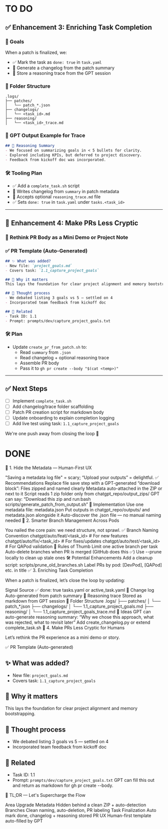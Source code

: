 # TO DO

## ✅ Enhancement 3: Enriching Task Completion

### 🎯 Goals
When a patch is finalized, we:
- ✅ Mark the task as `done: true` in `task.yaml`
- 📄 Generate a changelog from the patch summary
- 🧠 Store a reasoning trace from the GPT session

### 📂 Folder Structure
```
.logs/
├── patches/
│   └── patch_*.json
├── changelogs/
│   └── <task_id>.md
├── reasoning/
│   └── <task_id>_trace.md
```

### 🧠 GPT Output Example for Trace
```markdown
## 🧠 Reasoning Summary
- We focused on summarizing goals in < 5 bullets for clarity.
- Explored including KPIs, but deferred to project discovery.
- Feedback from kickoff doc was incorporated.
```

### 🛠 Tooling Plan
- ✅ Add a `complete_task.sh` script
- 🎯 Writes changelog from `summary` in patch metadata
- 🧠 Accepts optional `reasoning_trace.md` file
- ✅ Sets `done: true` in `task.yaml` under `tasks.<task_id>`

---

## 🤯 Enhancement 4: Make PRs Less Cryptic

### 🎯 Rethink PR Body as a Mini Demo or Project Note

### ✅ PR Template (Auto-Generated)
```markdown
## ✨ What was added?
- New file: `project_goals.md`
- Covers task: `1.1_capture_project_goals`

## 🎯 Why it matters
This lays the foundation for clear project alignment and memory bootstrapping.

## 🧠 Thought process
- We debated listing 3 goals vs 5 — settled on 4
- Incorporated team feedback from kickoff doc

## 📄 Related
- Task ID: 1.1
- Prompt: prompts/dev/capture_project_goals.txt
```

### 🛠 Plan
- Update `create_pr_from_patch.sh` to:
  - Read `summary` from `.json`
  - Read changelog + optional reasoning trace
  - Assemble PR body
  - Pass it to `gh pr create --body "$(cat <temp>)"`

---

## ✅ Next Steps
- [ ] Implement `complete_task.sh`
- [ ] Add changelog/trace folder scaffolding
- [ ] Patch PR creation script for markdown body
- [ ] Update onboarding to explain completion logging
- [ ] Add live test using task: `1.1_capture_project_goals`

We're one push away from closing the loop 🌱



# DONE

🧩 1. Hide the Metadata — Human-First UX

"Saving a metadata log file" = scary; “Upload your outputs” = delightful.
✅ Recommendations
Replace file save step with a GPT-generated “download block”:
Files zipped and named clearly
Metadata auto-attached in the ZIP or next to it
Script reads 1 zip folder only from chatgpt_repo/output_zips/
GPT can say:
“Download this zip and run:bash scripts/generate_patch_from_output.sh”
🔧 Implementation
Use one metadata file: metadata.json
Put outputs in chatgpt_repo/outputs/ and metadata.json alongside it
Auto-discover the .json file — no manual naming needed
🌿 2. Smarter Branch Management Across Pods

You nailed the core pain: we need structure, not sprawl.
✅ Branch Naming Convention
chatgpt/auto/feat/<task_id>         # For new features
chatgpt/auto/fix/<task_id>          # For fixes/updates
chatgpt/auto/test/<task_id>         # For QAPod validation
🧠 Rules of Thumb
Limit one active branch per task
Auto-delete branches when PR is merged (GitHub does this ✅)
Use --prune locally to clean up stale ones
🛠 Potential Enhancements
Add a cleanup script: scripts/prune_old_branches.sh
Label PRs by pod: [DevPod], [QAPod] etc. in title
✅ 3. Enriching Task Completion

When a patch is finalized, let’s close the loop by updating:


Signal	Source
✅ done: true	tasks.yaml or active_task.yaml
📝 Change log	Auto-generated from patch summary
🧠 Reasoning trace	Stored as markdown from GPT session
📂 Folder Structure
.logs/
├── patches/
│   └── patch_*.json
├── changelogs/
│   └── 1.1_capture_project_goals.md
├── reasoning/
│   └── 1.1_capture_project_goals_trace.md
🧠 Ideas
GPT can auto-generate reasoning summary:
“Why we chose this approach, what was rejected, what to revisit later”
Add create_changelog.py or extend complete_task.sh
🤯 4. Make PRs Less Cryptic for Humans

Let’s rethink the PR experience as a mini demo or story.

✅ PR Template (Auto-generated)
## ✨ What was added?
- New file: `project_goals.md`
- Covers task: `1.1_capture_project_goals`

## 🎯 Why it matters
This lays the foundation for clear project alignment and memory bootstrapping.

## 🧠 Thought process
- We debated listing 3 goals vs 5 — settled on 4
- Incorporated team feedback from kickoff doc

## 📄 Related
- Task ID: 1.1
- Prompt: `prompts/dev/capture_project_goals.txt`
GPT can fill this out and return as markdown for gh pr create --body.

🚀 TL;DR — Let's Supercharge the Flow


Area	Upgrade
Metadata	Hidden behind a clean ZIP + auto-detection
Branches	Clean naming, auto-deletion, PR labeling
Task Finalization	Auto mark done, changelog + reasoning stored
PR UX	Human-first template auto-filled by GPT
